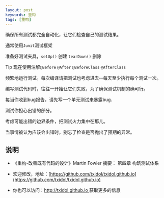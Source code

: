 ```yaml
---
layout: post
keywords: 重构
tags: [重构]
---
```


确保所有测试都完全自动化，让它们检查自己的测试结果。

通常使用`Junit`测试框架

准备好测试夹具，`setUp()` 创建 `tearDown()` 删除

Tip 现在使用注解`@Before` `@After` `@BeforeClass` `@AfterClass` 

频繁地运行测试。每次编译请把测试也考虑进去--每天至少执行每个测试一次。

编写测试代码时，往往一开始让它们失败，为了确保测试机制的确可行。

每当你收到bug报告，请先写一个单元测试来暴露bug.

测试你担心出错的部分。

考虑可能出错的边界条件，把测试火力集中在那儿。

当事情被认为应该会出错时，别忘了检查是否抛出了预期的异常。


说明
----
- 《重构-改善既有代码的设计》Martin Fowler 摘要： 第四章 构筑测试体系

- 欢迎修改，地址：[https://github.com/txidol/txidol.github.io](https://github.com/txidol/txidol.github.io)

- 你也可以访问：[http://txidol.github.io ](http://txidol.github.io) 获取更多的信息
